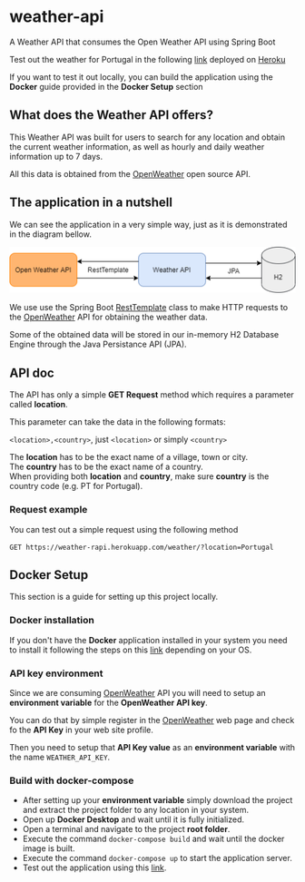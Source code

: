 # weather-api
A Weather API that consumes the Open Weather API using Spring Boot

Test out the weather for Portugal in the following [link](https://weather-rapi.herokuapp.com/weather/?location=Portugal) deployed on [Heroku](https://www.heroku.com)

If you want to test it out locally, you can build the application using the **Docker** guide provided in the **Docker Setup** section

## What does the Weather API offers?
This Weather API was built for users to search for any location and obtain the current weather information, as well as hourly and daily weather information up to 7 days.

All this data is obtained from the [OpenWeather](https://openweathermap.org/api) open source API.

## The application in a nutshell
We can see the application in a very simple way, just as it is demonstrated in the diagram bellow.

<p align="center">
  <img src="https://github.com/ryzenboi98/weather-api/blob/main/structure.png">
</p>

We use use the Spring Boot [RestTemplate](https://docs.spring.io/spring-framework/docs/current/javadoc-api/org/springframework/web/client/RestTemplate.html) class to make HTTP requests to the [OpenWeather](https://openweathermap.org/api) API for obtaining the weather data. 

Some of the obtained data will be stored in our in-memory H2 Database Engine through the Java Persistance API (JPA).

## API doc
The API has only a simple **GET Request** method which requires a parameter called **location**.

This parameter can take the data in the following formats:

`<location>,<country>`, just `<location>` or simply `<country>`

The **location** has to be the exact name of a village, town or city. 
<br/>
The **country** has to be the exact name of a country.
<br/>
When providing both **location** and **country**, make sure  **country** is the country code (e.g. PT for Portugal).

### Request example
You can test out a simple request using the following method
```http
GET https://weather-rapi.herokuapp.com/weather/?location=Portugal
```
## Docker Setup

This section is a guide for setting up this project locally.

### Docker installation

If you don't have the **Docker** application installed in your system you need to install it following the steps on this [link](https://docs.docker.com/get-docker/) depending on your OS.

### API key environment

Since we are consuming [OpenWeather](https://openweathermap.org/api) API you will need to setup an **environment variable** for the **OpenWeather API key**.

You can do that by simple register in the [OpenWeather](https://home.openweathermap.org/users/sign_up) web page and check fo the **API Key** in your web site profile.

Then you need to setup that **API Key value** as an **environment variable** with the name `WEATHER_API_KEY`.

### Build with docker-compose

* After setting up your **environment variable** simply download the project and extract the project folder to any location in your system.
* Open up **Docker Desktop** and wait until it is fully initialized.
* Open a terminal and navigate to the project **root folder**.
* Execute the command `docker-compose build` and wait until the docker image is built.
* Execute the command `docker-compose up` to start the application server.
* Test out the application using this [link](http://localhost:8080/weather/?location=Portugal).
